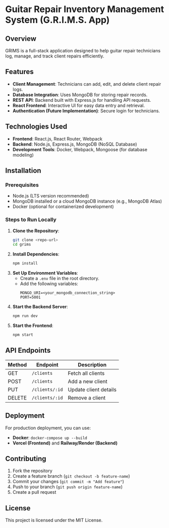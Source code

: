 # Guitar Repair Inventory Management System (G.R.I.M.S. App)

## Overview
GRIMS is a full-stack application designed to help guitar repair technicians log, manage, and track client repairs efficiently.

## Features
- **Client Management**: Technicians can add, edit, and delete client repair logs.
- **Database Integration**: Uses MongoDB for storing repair records.
- **REST API**: Backend built with Express.js for handling API requests.
- **React Frontend**: Interactive UI for easy data entry and retrieval.
- **Authentication (Future Implementation)**: Secure login for technicians.

## Technologies Used
- **Frontend**: React.js, React Router, Webpack
- **Backend**: Node.js, Express.js, MongoDB (NoSQL Database)
- **Development Tools**: Docker, Webpack, Mongoose (for database modeling)

## Installation
### Prerequisites
- Node.js (LTS version recommended)
- MongoDB installed or a cloud MongoDB instance (e.g., MongoDB Atlas)
- Docker (optional for containerized development)

### Steps to Run Locally
1. **Clone the Repository**:
   ```sh
   git clone <repo-url>
   cd grims
   ```
2. **Install Dependencies**:
   ```sh
   npm install
   ```
3. **Set Up Environment Variables**:
   - Create a `.env` file in the root directory.
   - Add the following variables:
     ```env
     MONGO_URI=<your_mongodb_connection_string>
     PORT=5001
     ```
4. **Start the Backend Server**:
   ```sh
   npm run dev
   ```
5. **Start the Frontend**:
   ```sh
   npm start
   ```

## API Endpoints
| Method | Endpoint        | Description           |
|--------|---------------|----------------------|
| GET    | `/clients`    | Fetch all clients    |
| POST   | `/clients`    | Add a new client     |
| PUT    | `/clients/:id` | Update client details |
| DELETE | `/clients/:id` | Remove a client      |

## Deployment
For production deployment, you can use:
- **Docker**: `docker-compose up --build`
- **Vercel (Frontend)** and **Railway/Render (Backend)**

## Contributing
1. Fork the repository
2. Create a feature branch (`git checkout -b feature-name`)
3. Commit your changes (`git commit -m "Add feature"`)
4. Push to your branch (`git push origin feature-name`)
5. Create a pull request

## License
This project is licensed under the MIT License.

